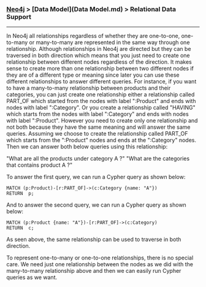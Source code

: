 


### [Neo4j](../Neo4j.md) > [Data Model](Data Model.md) > Relational Data Support
___


In Neo4j all relationships regardless of whether they are one-to-one, one-to-many or many-to-many are represented in the same way through one relationship. Although relationships in Neo4j are directed but they can be traversed in both direction which means that you just need to create one relationship between different nodes regardless of the direction. It makes sense to create more than one relationship between two different nodes if they are of a different type or meaning since later you can use these different relationships to answer different queries. For instance, if you want to have a many-to-many relationship between products and their categories, you can just create one relationship either a relationship called PART_OF which started from the nodes with label ":Product" and ends with nodes with label ":Category". Or you create a relationship called "HAVING" which starts from the nodes with label ":Category" and ends with nodes with label ":Product". However you need to create only one relationship and not both because they have the same meaning and will answer the same queries. Assuming we choose to create the relationship called PART_OF which starts from the ":Product" nodes and ends at the ":Category" nodes. Then we can answer both below queries using this relationship:

"What are all the products under category A ?"
"What are the categories that contains product A ?"


To answer the first query, we can run a Cypher query as shown below:

````
MATCH (p:Product)-[r:PART_OF]->(c:Category {name: "A"})
RETURN  p;
````

And to answer the second query, we can run a Cypher query as shown below:

````
MATCH (p:Product {name: "A"})-[r:PART_OF]->(c:Category)
RETURN  c;
````


As seen above, the same relationship can be used to traverse in both direction.

To represent one-to-many or one-to-one relationships, there is no special care. We need just one relationship between the nodes as we did with the many-to-many relationship above and then we can easily run Cypher queries as we want.


 